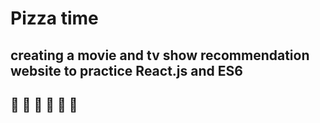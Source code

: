 # Pizza time

## creating a movie and tv show recommendation website to practice React.js and ES6

## 🍕 🍻 🍕 🍻 🍕 🍻
